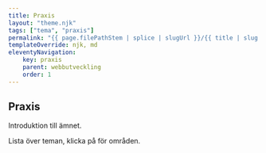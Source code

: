 ```yaml
---
title: Praxis
layout: "theme.njk"
tags: ["tema", "praxis"]
permalink: "{{ page.filePathStem | splice | slugUrl }}/{{ title | slug }}.html"
templateOverride: njk, md
eleventyNavigation:
    key: praxis
    parent: webbutveckling
    order: 1
---
```


<h2>Praxis</h2>

Introduktion till ämnet.

Lista över teman, klicka på för områden.
